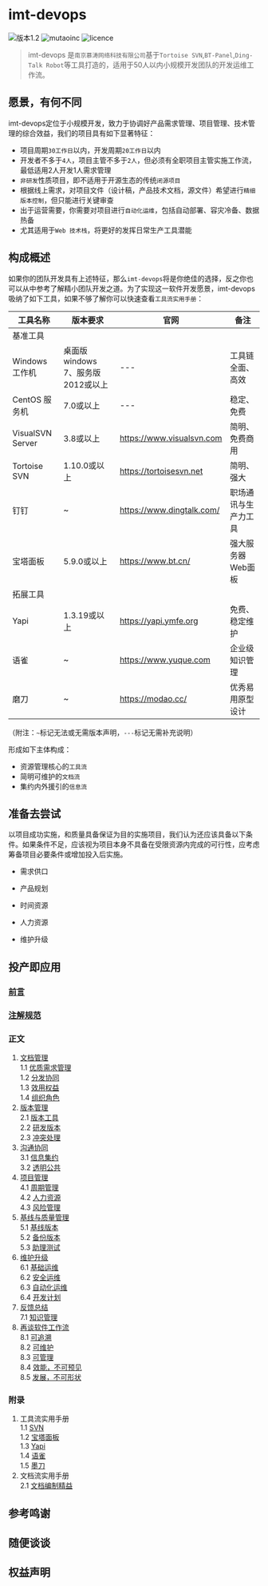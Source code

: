 
# imt-devops

![版本1.2](https://img.shields.io/badge/stable-1.2-brightgreen.svg?logo=Pinboard&logoColor=white)
![mutaoinc](https://img.shields.io/badge/author-mutaoinc-blue.svg)
![licence](https://img.shields.io/badge/licence-Apache2.0-lightgrey.svg)

> imt-devops 是`南京慕涛网络科技有限公司`基于`Tortoise SVN`,`BT-Panel`,`Ding-Talk Robot`等工具打造的，适用于50人以内小规模开发团队的开发运维工作流。  

## 愿景，有何不同  

imt-devops定位于小规模开发，致力于协调好产品需求管理、项目管理、技术管理的综合效益，我们的项目具有如下显著特征：  

- 项目周期`30工作日`以内，开发周期`20工作日`以内
- 开发者不多于`4人`，项目主管不多于`2人`，但必须有全职项目主管实施工作流，最低适用2人开发1人需求管理
- `非研发`性质项目，即不适用于开源生态的传统`闭源项目`
- 根据线上需求，对项目文件（设计稿，产品技术文档，源文件）希望进行`精细版本控制`，但只能进行关键审查
- 出于运营需要，你需要对项目进行`自动化运维`，包括自动部署、容灾冷备、数据热备
- 尤其适用于`Web 技术栈`，将更好的发挥日常生产工具潜能

## 构成概述

如果你的团队开发具有上述特征，那么`imt-devops`将是你绝佳的选择，反之你也可以从中参考了解精小团队开发之道。为了实现这一软件开发愿景，imt-devops吸纳了如下工具，如果不够了解你可以快速查看`工具流实用手册`：  

| 工具名称 | 版本要求 | 官网 | 备注 |
| ------ | ------ | ------ | ------ |
| 基准工具 |  |  |  |
| Windows 工作机 | 桌面版windows 7、服务版2012或以上 | --- | 工具链全面、高效 |
| CentOS 服务机 | 7.0或以上 | --- | 稳定、免费 |
| VisualSVN Server | 3.8或以上 | <https://www.visualsvn.com> | 简明、免费商用 |
| Tortoise SVN | 1.10.0或以上 | <https://tortoisesvn.net> | 简明、强大 |
| 钉钉 | ~ | <https://www.dingtalk.com/> | 职场通讯与生产力工具 |
| 宝塔面板 | 5.9.0或以上 | <https://www.bt.cn/> | 强大服务器Web面板 |
| 拓展工具 |  |  |  |
| Yapi | 1.3.19或以上 | <https://yapi.ymfe.org> | 免费、稳定维护 |
| 语雀 | ~ | <https://www.yuque.com> | 企业级知识管理 |
| 磨刀 | ~ | <https://modao.cc/> | 优秀易用原型设计 |  

（附注：`~`标记无法或无需版本声明，`---`标记无需补充说明）

形成如下主体构成：

- 资源管理核心的`工具流`
- 简明可维护的`文档流`
- 集约内外援引的`信息流`  

## 准备去尝试

以项目成功实施，和质量具备保证为目的实施项目，我们认为还应该具备以下条件。如果条件不足，应该视为项目本身不具备在受限资源内完成的可行性，应考虑筹备项目必要条件或增加投入后实施。

- 需求供口

- 产品规划

- 时间资源

- 人力资源

- 维护升级

## 投产即应用  

### [前言](doc/content/c0a_前言.md)  

### [注解规范](doc/content/c0b_注解规范.md)  

### 正文  

1. [文档管理](doc/content/c1_文档管理.md)  
  1.1 [优质需求管理](doc/content/c1_文档管理.md#优质需求管理)  
  1.2 [分发协同](doc/content/c1_文档管理.md#分发协同)  
  1.3 [效用权益](doc/content/c1_文档管理.md#效用权益)  
  1.4 [组织角色](doc/content/c1_文档管理.md#组织角色)  
2. [版本管理](doc/content/c2_版本管理.md)  
  2.1 [版本工具](doc/content/c2_版本管理.md)  
  2.2 [研发版本](doc/content/c2_版本管理.md)  
  2.3 [冲突处理](doc/content/c2_版本管理.md)  
3. [沟通协同](doc/content/c3_沟通协同.md)  
  3.1 [信息集约](doc/content/c3_沟通协同.md)  
  3.2 [透明公共](doc/content/c3_沟通协同.md)  
4. [项目管理](doc/content/c4_项目管理.md)  
  4.1 [周期管理](doc/content/c4_项目管理.md)  
  4.2 [人力资源](doc/content/c4_项目管理.md)  
  4.3 [风险管理](doc/content/c4_项目管理.md)  
5. [基线与质量管理](doc/content/c5_基线与质量管理.md)  
  5.1 [基线版本](doc/content/c5_基线与质量管理.md)  
  5.2 [备份版本](doc/content/c5_基线与质量管理.md)  
  5.3 [助理测试](doc/content/c5_基线与质量管理.md)  
6. [维护升级](doc/content/c6_维护升级.md)  
  6.1 [基础运维](doc/content/c6_维护升级.md)  
  6.2 [安全运维](doc/content/c6_维护升级.md)  
  6.3 [自动化运维](doc/content/c6_维护升级.md)  
  6.4 [开发计划](doc/content/c6_维护升级.md)  
7. [反馈总结](doc/content/c7_反馈总结.md)  
  7.1 [知识管理](doc/content/c7_反馈总结.md)  
8. [再谈软件工作流](doc/content/c8_再谈工作流.md)  
  8.1 [可追溯](doc/content/c8_再谈工作流.md)  
  8.2 [可维护](doc/content/c8_再谈工作流.md)  
  8.3 [可管理](doc/content/c8_再谈工作流.md)  
  8.4 [效能，不可预见](doc/content/c8_再谈工作流.md)  
  8.5 [发展，不可形状](doc/content/c8_再谈工作流.md)  

### 附录

1. 工具流实用手册  
  1.1 [SVN](doc/manual/t1_SVN规范管理.md)  
  1.2 [宝塔面板](doc/manual/t2_宝塔面板精益使用.md)  
  1.3 [Yapi](doc/manual/t3_YApi实用参考.md)  
  1.4 [语雀](doc/manual/t4_语雀实用参考.md)  
  1.5 [墨刀](doc/manual/t5_墨刀实用参考.md)  
2. 文档流实用手册  
  2.1 [文档编制精益](doc/manual/d1_文档编制精益.md)  

## 参考鸣谢

## 随便谈谈

## 权益声明
